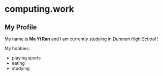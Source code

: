 # computing.work
## My Profile

My name is **Ma Yi Ran** and I am currently studying in *Dunman High School* !

My hobbies:
* playing sports
* eating
* studying

